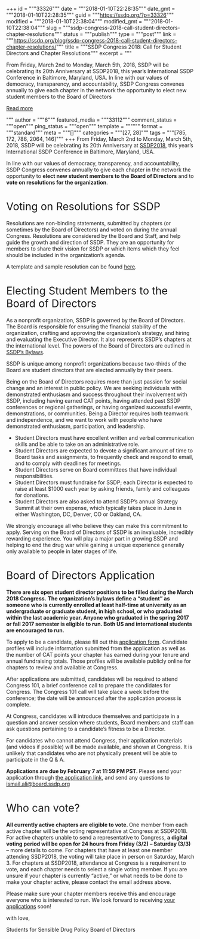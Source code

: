 +++
id = """33326"""
date = """2018-01-10T22:28:35"""
date_gmt = """2018-01-10T22:28:35"""
guid = """https://ssdp.org/?p=33326"""
modified = """2018-01-10T22:38:04"""
modified_gmt = """2018-01-10T22:38:04"""
slug = """ssdp-congress-2018-call-student-directors-chapter-resolutions"""
status = """publish"""
type = """post"""
link = """https://ssdp.org/blog/ssdp-congress-2018-call-student-directors-chapter-resolutions/"""
title = """SSDP Congress 2018: Call for Student Directors and Chapter Resolutions"""
excerpt = """<p>From Friday, March 2nd to Monday, March 5th, 2018, SSDP will be celebrating its 20th Anniversary at SSDP2018, this year’s International SSDP Conference in Baltimore, Maryland, USA. In line with our values of democracy, transparency, and accountability, SSDP Congress convenes annually to give each chapter in the network the opportunity to elect new student members to the Board of Directors</p>
<div class="h10"></div>
<p><a class="more-link2 flat" href="https://ssdp.org/blog/ssdp-congress-2018-call-student-directors-chapter-resolutions/">Read more</a></p>
"""
author = """6"""
featured_media = """33112"""
comment_status = """open"""
ping_status = """open"""
template = """"""
format = """standard"""
meta = """[]"""
categories = """[27, 28]"""
tags = """[785, 172, 786, 2064, 146]"""
+++
<span style="font-weight: 400;">From Friday, March 2nd to Monday, March 5th, 2018, SSDP will be celebrating its 20th Anniversary at <a href="https://conference.ssdp.org/">SSDP2018</a>, this year’s International SSDP Conference in Baltimore, Maryland, USA. </span>

<span style="font-weight: 400;">In line with our values of democracy, transparency, and accountability, SSDP Congress convenes annually to give each chapter in the network the opportunity to </span><b>elect new student members to the Board of Directors</b><span style="font-weight: 400;"> and to </span><b>vote on resolutions for the organization</b><span style="font-weight: 400;">. </span>
<h1><span style="font-weight: 400;">Voting on Resolutions for SSDP</span></h1>
<span style="font-weight: 400;">Resolutions are non-binding statements, submitted by chapters (or sometimes by the Board of Directors) and voted on during the annual Congress. Resolutions are considered by the Board and Staff, and help guide the growth and direction of SSDP. They are an opportunity for members to share their vision for SSDP or which items which they feel should be included in the organization’s agenda. </span>

<span style="font-weight: 400;">A template and sample resolution can be found </span><a href="https://docs.google.com/document/d/1c06rpqUu_ZrdWrUis9iXZaDPTIUJTe6jr42gjDtiG3g/edit?usp=sharing"><span style="font-weight: 400;">here</span></a><span style="font-weight: 400;">.</span>
<h1><span style="font-weight: 400;">Electing Student Members to the Board of Directors</span></h1>
<span style="font-weight: 400;">As a nonprofit organization, SSDP is governed by the Board of Directors. The Board is responsible for ensuring the financial stability of the organization, crafting and approving the organization’s strategy, and hiring and evaluating the Executive Director. It also represents SSDP’s chapters at the international level. The powers of the Board of Directors are outlined in </span><a href="http://ssdp.org/about/board/bylaws/"><span style="font-weight: 400;">SSDP’s Bylaws</span></a><span style="font-weight: 400;">.</span>

<span style="font-weight: 400;">SSDP is unique among nonprofit organizations because two-thirds of the Board are student directors that are elected annually by their peers. </span>

<span style="font-weight: 400;">Being on the Board of Directors requires more than just passion for social change and an interest in public policy. We are seeking individuals with demonstrated enthusiasm and success throughout their involvement with SSDP, including having earned CAT points, having attended past SSDP conferences or regional gatherings, or having organized successful events, demonstrations, or communities. Being a Director requires both teamwork and independence, and we want to work with people who have demonstrated enthusiasm, participation, and leadership.</span>
<ul>
 	<li style="font-weight: 400;"><span style="font-weight: 400;">Student Directors must have excellent written and verbal communication skills and be able to take on an administrative role. </span></li>
 	<li style="font-weight: 400;"><span style="font-weight: 400;">Student Directors are expected to devote a significant amount of time to Board tasks and assignments, to frequently check and respond to email, and to comply with deadlines for meetings. </span></li>
 	<li style="font-weight: 400;"><span style="font-weight: 400;">Student Directors serve on Board committees that have individual responsibilities. </span></li>
 	<li style="font-weight: 400;"><span style="font-weight: 400;">Student Directors must fundraise for SSDP; each Director is expected to raise at least $1000 each year by asking friends, family and colleagues for donations. </span></li>
 	<li style="font-weight: 400;"><span style="font-weight: 400;">Student Directors are also asked to attend SSDP’s annual Strategy Summit at their own expense, which typically takes place in June in either Washington, DC, Denver, CO or Oakland, CA.</span></li>
</ul>
<span style="font-weight: 400;">We strongly encourage all who believe they can make this commitment to apply. Serving on the Board of Directors of SSDP is an invaluable, incredibly rewarding experience. You will play a major part in growing SSDP and helping to end the drug war while gaining a unique experience generally only available to people in later stages of life.</span>
<h1><span style="font-weight: 400;">Board of Directors Application</span></h1>
<b>There are six open student director positions to be filled during the March 2018 Congress.</b> <b>The organization&#8217;s bylaws define a “student” as someone who is currently enrolled at least half-time at university as an undergraduate or graduate student, in high school, or who graduated within the last academic year. Anyone who graduated in the spring 2017 or fall 2017 semester is eligible to run. Both US and international students are encouraged to run.</b>

<span style="font-weight: 400;">To apply to be a candidate, please fill out this </span><a href="https://docs.google.com/forms/d/e/1FAIpQLSfKXmYz99Iuq1DzbWCdptpTjhICkmSxO3XWvHdnA9gJx5TttA/viewform?usp=sf_link"><span style="font-weight: 400;">application form</span></a><span style="font-weight: 400;">. Candidate profiles will include information submitted from the application as well as the number of CAT points your chapter has earned during your tenure and annual fundraising totals. Those profiles will be available publicly online for chapters to review and available at Congress.</span>

<span style="font-weight: 400;">After applications are submitted, candidates will be required to attend Congress 101, a brief conference call to prepare the candidates for Congress. The Congress 101 call will take place a week before the conference; the date will be announced after the application process is complete.</span>

<span style="font-weight: 400;">At Congress, candidates will introduce themselves and participate in a question and answer session where students, Board members and staff can ask questions pertaining to a candidate’s fitness to be a Director.</span>

<span style="font-weight: 400;">For candidates who cannot attend Congress, their application materials (and videos if possible) will be made available, and shown at Congress. It is unlikely that candidates who are not physically present will be able to participate in the Q &amp; A.</span>

<b>Applications are due by February 7 at 11:59 PM PST. </b><span style="font-weight: 400;">Please send your application through </span><a href="https://docs.google.com/forms/d/e/1FAIpQLSfKXmYz99Iuq1DzbWCdptpTjhICkmSxO3XWvHdnA9gJx5TttA/viewform?usp=sf_link"><span style="font-weight: 400;">the application link</span></a><span style="font-weight: 400;">, and send any questions to ismail.ali@board.ssdp.org</span>
<h1><span style="font-weight: 400;">Who can vote?</span></h1>
<b>All currently active chapters are eligible to vote. </b><span style="font-weight: 400;">One member from each active chapter will be the voting representative at Congress at SSDP2018. For active chapters unable to send a representative to Congress, </span><b>a digital voting period will be open for 24 hours from Friday (3/2) &#8211; Saturday (3/3)</b><span style="font-weight: 400;"> &#8211; more details to come. For chapters that have at least one member attending SSDP2018, the voting will take place in person on Saturday, March 3. For chapters at SSDP2018, attendance at Congress is a requirement to vote, and each chapter needs to select a single voting member. If you are unsure if your chapter is currently “active,” or what needs to be done to make your chapter active, please contact the email address above. </span>

<span style="font-weight: 400;">Please make sure your chapter members receive this and encourage everyone who is interested to run. We look forward to receiving </span><a href="https://docs.google.com/forms/d/e/1FAIpQLSfKXmYz99Iuq1DzbWCdptpTjhICkmSxO3XWvHdnA9gJx5TttA/viewform?usp=sf_link"><span style="font-weight: 400;">your applications</span></a><span style="font-weight: 400;"> soon!</span>

<span style="font-weight: 400;">with love,</span>

<span style="font-weight: 400;">Students for Sensible Drug Policy Board of Directors</span>
